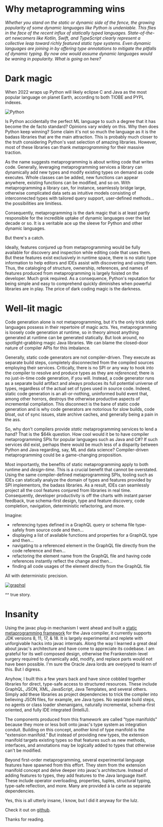 # Why metaprogramming wins

_Whether you stand on the static or dynamic side of the fence, the growing popularity of some dynamic languages like Python
is undeniable. This flies in the face of the recent influx of statically typed languages. State-of-the-art newcomers
like Kotlin, Swift, and TypeScript clearly represent a collective leap toward richly featured static type systems. Even
dynamic languages are joining in by offering type annotations to mitigate the pitfalls of dynamic typing.
By now one would assume dynamic languages would be waning in popularity. What is going on here?_

# Dark magic

When 2022 wraps up Python will likely eclipse C and Java as the most popular language on planet Earth, according to both
TIOBE and PYPL indexes.

![Python](http://manifold.systems/images/python.png)

Is Python accidentally the perfect ML language to such a degree that it has become the de facto standard? Opinions vary widely on this.
Why then does Python keep winning? Some claim it's not so much the language as it is the badass libraries that are the
main attraction. This is probably much closer to the truth considering Python's vast selection of amazing libraries.
However, most of these libraries can thank _metaprogramming_ for their massive traction.

As the name suggests metaprogramming is about writing code that writes code. Generally, leveraging metaprogramming
services a library can dynamically add new types and modify existing types on demand as code executes. Whole
classes can be added, new functions can appear anywhere, existing functions can be modified, and so on. With
metaprogramming a library can, for instance, seamlessly bridge large, otherwise complicated data sets as intuitive
models consisting of interconnected types with tailored query support, user-defined methods... the possibilities are
limitless.

Consequently, metaprogramming is the dark magic that is at least partly responsible for the incredible uptake of dynamic
languages over the last decade or so. It is a veritable ace up the sleeve for Python and other dynamic languages.

But there's a catch.

Ideally, features conjured up from metaprogramming would be fully available for discovery and
inspection while editing code that uses them. But these features exist exclusively in runtime space, there is no static
type information to help editors and IDEs assist with discovering and using them. Thus, the cataloging of structure,
ownership, references, and names of features produced from metaprogramming is largely foisted on the developer. Much
grok required. As a consequence, Python's reputation for being simple and easy to comprehend quickly diminishes when
powerful libraries are in play. The price of dark coding magic is the darkness.


# Well-lit magic

Code generation alone is not metaprogramming, but it's the only trick static languages possess in their repertoire of magic acts.
Yes, metaprogramming is loosely code generation at runtime, so in theory almost anything generated at runtime can be
generated statically. But look around, no spotlight-grabbing magic Java libraries. We can blame the closed-door nature
of compiler APIs for this imbalance.

Generally, static code generators are not compiler-driven. They execute as separate build
steps, completely disconnected from the compiled sources employing their services. Critically, there is no SPI or
any way to hook into the compiler to resolve and produce types as they are _referenced_; there is no just-in-time code generation, if you will.
Instead, a code generator runs as a separate build artifact and always produces its full potential universe of types, regardless of the actual set of
types used in source code. Indeed, static code generation is an all-or-nothing, uninformed build event that, among other
horrors, destroys the otherwise productive aspects of incremental compilation. This disconnect is the bane of static
code generation and is why code generators are notorious for slow builds, code bloat, out of sync issues, stale archive
caches, and generally being a pain in the ass.

So, why don't compilers provide _static_ metaprogramming services to lend a hand? That is the $64k question. How cool would it be to have
compiler metaprogramming SPIs for popular languages such as Java and C#? If such services did exist, perhaps there would
be much less of a disparity between Python and Java regarding, say, ML and data science? Compiler-driven metaprogramming could be a
game-changing proposition.

Most importantly, the benefits of static metaprogramming apply to both runtime and _design-time_. This is a crucial benefit
that cannot be overstated. Using the same compiler-defined metaprogramming SPIs, tooling such as IDEs can statically
analyze the domain of types and features provided by SPI implementors, the badass libraries. As a result, IDEs can
seamlessly project all the cool features conjured from libraries in real time. Consequently, developer productivity is off the
charts with instant parser feedback, true schema-first design, type and feature discovery, code completion, navigation,
deterministic refactoring, and more.

Imagine:
- referencing types defined in a GraphQL query or schema file type-safely from source code and then...
- displaying a list of available functions and properties for a GraphQL type and then...  
- navigating to a referenced element in the GraphQL file directly from the code reference and then...
- refactoring the element name from the GraphQL file and having code references instantly reflect the change and then...
- finding all code usages of the element directly from the GraphQL file

All with deterministic precision.

[![graphql](http://manifold.systems/images/graphql_slide_1.png)](http://manifold.systems/images/graphql.mp4)
    
^^ true story.

# Insanity

Using the javac plug-in mechanism I went ahead and built a [static metaprogramming framework](https://github.com/manifold-systems/manifold)
for the Java compiler, it currently supports JDK versions 8, 11, 17, & 18. It is largely experimental and replete with
unforgivable hacks into javac internals. Along the way I learned a great deal about javac's architecture and have come
to appreciate its codebase. I am grateful for its well composed design, otherwise the Frankenstein-level surgery
required to dynamically add, modify, and replace parts would not have been possible. I'm sure the Oracle Java lords are
overjoyed to learn of this. But I digress.

Anyhow, I built this a few years back and have since cobbled together libraries for direct, type-safe access to structured
resources. These include GraphQL, JSON, XML, JavaScript, Java Templates, and several others. Simply add these libraries
as project dependencies to trick the compiler into believing JSON files, for example, are Java types. No separate build steps, no
agents or class loader shenanigans, naturally incremental, schema-first oriented, and fully IDE integrated (IntelliJ).

The components produced from this framework are called "type manifolds" because they more or less bolt onto javac's type system
as integration conduit. Building on this concept, another kind of type manifold is the "extension manifold." But instead
of providing new types, the extension manifold targets existing types so that features such as new methods, interfaces, and annotations may
be logically added to types that otherwise can't be modified.

Beyond first-order metaprogramming, several experimental language features have spawned from this effort. They stem
from the extension manifold concept and delve deeper into javac's architecture. Instead of adding features to types,
they add features to the Java language itself. These include operator overloading, properties, tuples, structural
typing, type-safe reflection, and more. Many are provided à la carte as separate dependencies.

Yes, this is all utterly insane, I know, but I did it anyway for the lulz.

Check it out on [github](https://github.com/manifold-systems/manifold).

Thanks for reading.
